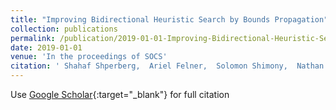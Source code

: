 ```yaml
---
title: "Improving Bidirectional Heuristic Search by Bounds Propagation"
collection: publications
permalink: /publication/2019-01-01-Improving-Bidirectional-Heuristic-Search-by-Bounds-Propagation
date: 2019-01-01
venue: 'In the proceedings of SOCS'
citation: ' Shahaf Shperberg,  Ariel Felner,  Solomon Shimony,  Nathan Sturtevant,  Avi Hayoun, &quot;Improving Bidirectional Heuristic Search by Bounds Propagation.&quot; In the proceedings of SOCS, 2019.'
---
```

Use [Google Scholar](https://scholar.google.com/scholar?q=Improving+Bidirectional+Heuristic+Search+by+Bounds+Propagation){:target="_blank"} for full citation